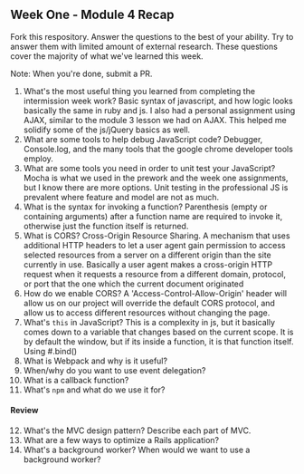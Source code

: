 ## Week One - Module 4 Recap

Fork this respository. Answer the questions to the best of your ability. Try to answer them with limited amount of external research. These questions cover the majority of what we've learned this week. 

Note: When you're done, submit a PR. 

1. What's the most useful thing you learned from completing the intermission week work?
Basic syntax of javascript, and how logic looks basically the same in ruby and js. I also had a personal assignment using AJAX, similar to the module 3 lesson we had on AJAX. This helped me solidify some of the js/jQuery basics as well.
2. What are some tools to help debug JavaScript code?
Debugger, Console.log, and the many tools that the google chrome developer tools employ.
3. What are some tools you need in order to unit test your JavaScript?
Mocha is what we used in the prework and the week one assignments, but I know there are more options. Unit testing in the professional JS is prevalent where feature and model are not as much.
4. What is the syntax for invoking a function?
Parenthesis (empty or containing arguments) after a function name are required to invoke it, otherwise just the function itself is returned.
5. What is CORS?
Cross-Origin Resource Sharing. A mechanism that uses additional HTTP headers to let a user agent gain permission to access selected resources from a server on a different origin than the site currently in use. Basically a user agent makes a cross-origin HTTP request when it requests a resource from a different domain, protocol, or port that the one which the current document originated
6. How do we enable CORS?
A 'Access-Control-Allow-Origin' header will allow us on our project will override the default CORS protocol, and allow us to access different resources without changing the page.
7. What's `this` in JavaScript?
This is a complexity in js, but it basically comes down to a variable that changes based on the current scope. It is by default the window, but if its inside a function, it is that function itself. Using #.bind() 
8. What is Webpack and why is it useful?
9. When/why do you want to use event delegation?
10. What is a callback function?
11. What's `npm` and what do we use it for?

#### Review  
12. What's the MVC design pattern? Describe each part of MVC.
13. What are a few ways to optimize a Rails application?
14. What's a background worker? When would we want to use a background worker?
